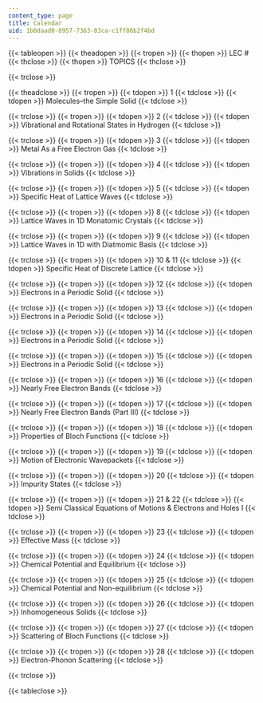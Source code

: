 ```yaml
---
content_type: page
title: Calendar
uid: 1b0daad0-8957-7363-83ca-c1ff86b2f4bd
---
```


{{< tableopen >}}
{{< theadopen >}}
{{< tropen >}}
{{< thopen >}}
LEC #
{{< thclose >}}
{{< thopen >}}
TOPICS
{{< thclose >}}

{{< trclose >}}

{{< theadclose >}}
{{< tropen >}}
{{< tdopen >}}
1
{{< tdclose >}}
{{< tdopen >}}
Molecules–the Simple Solid
{{< tdclose >}}

{{< trclose >}}
{{< tropen >}}
{{< tdopen >}}
2
{{< tdclose >}}
{{< tdopen >}}
Vibrational and Rotational States in Hydrogen
{{< tdclose >}}

{{< trclose >}}
{{< tropen >}}
{{< tdopen >}}
3
{{< tdclose >}}
{{< tdopen >}}
Metal As a Free Electron Gas
{{< tdclose >}}

{{< trclose >}}
{{< tropen >}}
{{< tdopen >}}
4
{{< tdclose >}}
{{< tdopen >}}
Vibrations in Solids
{{< tdclose >}}

{{< trclose >}}
{{< tropen >}}
{{< tdopen >}}
5
{{< tdclose >}}
{{< tdopen >}}
Specific Heat of Lattice Waves
{{< tdclose >}}

{{< trclose >}}
{{< tropen >}}
{{< tdopen >}}
8
{{< tdclose >}}
{{< tdopen >}}
Lattice Waves in 1D Monatomic Crystals
{{< tdclose >}}

{{< trclose >}}
{{< tropen >}}
{{< tdopen >}}
9
{{< tdclose >}}
{{< tdopen >}}
Lattice Waves in 1D with Diatmomic Basis
{{< tdclose >}}

{{< trclose >}}
{{< tropen >}}
{{< tdopen >}}
10 & 11
{{< tdclose >}}
{{< tdopen >}}
Specific Heat of Discrete Lattice
{{< tdclose >}}

{{< trclose >}}
{{< tropen >}}
{{< tdopen >}}
12
{{< tdclose >}}
{{< tdopen >}}
Electrons in a Periodic Solid
{{< tdclose >}}

{{< trclose >}}
{{< tropen >}}
{{< tdopen >}}
13
{{< tdclose >}}
{{< tdopen >}}
Electrons in a Periodic Solid
{{< tdclose >}}

{{< trclose >}}
{{< tropen >}}
{{< tdopen >}}
14
{{< tdclose >}}
{{< tdopen >}}
Electrons in a Periodic Solid
{{< tdclose >}}

{{< trclose >}}
{{< tropen >}}
{{< tdopen >}}
15
{{< tdclose >}}
{{< tdopen >}}
Electrons in a Periodic Solid
{{< tdclose >}}

{{< trclose >}}
{{< tropen >}}
{{< tdopen >}}
16
{{< tdclose >}}
{{< tdopen >}}
Nearly Free Electron Bands
{{< tdclose >}}

{{< trclose >}}
{{< tropen >}}
{{< tdopen >}}
17
{{< tdclose >}}
{{< tdopen >}}
Nearly Free Electron Bands (Part III)
{{< tdclose >}}

{{< trclose >}}
{{< tropen >}}
{{< tdopen >}}
18
{{< tdclose >}}
{{< tdopen >}}
Properties of Bloch Functions
{{< tdclose >}}

{{< trclose >}}
{{< tropen >}}
{{< tdopen >}}
19
{{< tdclose >}}
{{< tdopen >}}
Motion of Electronic Wavepackets
{{< tdclose >}}

{{< trclose >}}
{{< tropen >}}
{{< tdopen >}}
20
{{< tdclose >}}
{{< tdopen >}}
Impurity States
{{< tdclose >}}

{{< trclose >}}
{{< tropen >}}
{{< tdopen >}}
21 & 22
{{< tdclose >}}
{{< tdopen >}}
Semi Classical Equations of Motions & Electrons and Holes I
{{< tdclose >}}

{{< trclose >}}
{{< tropen >}}
{{< tdopen >}}
23
{{< tdclose >}}
{{< tdopen >}}
Effective Mass
{{< tdclose >}}

{{< trclose >}}
{{< tropen >}}
{{< tdopen >}}
24
{{< tdclose >}}
{{< tdopen >}}
Chemical Potential and Equilibrium
{{< tdclose >}}

{{< trclose >}}
{{< tropen >}}
{{< tdopen >}}
25
{{< tdclose >}}
{{< tdopen >}}
Chemical Potential and Non-equilibrium
{{< tdclose >}}

{{< trclose >}}
{{< tropen >}}
{{< tdopen >}}
26
{{< tdclose >}}
{{< tdopen >}}
Inhomogeneous Solids
{{< tdclose >}}

{{< trclose >}}
{{< tropen >}}
{{< tdopen >}}
27
{{< tdclose >}}
{{< tdopen >}}
Scattering of Bloch Functions
{{< tdclose >}}

{{< trclose >}}
{{< tropen >}}
{{< tdopen >}}
28
{{< tdclose >}}
{{< tdopen >}}
Electron-Phonon Scattering
{{< tdclose >}}

{{< trclose >}}

{{< tableclose >}}